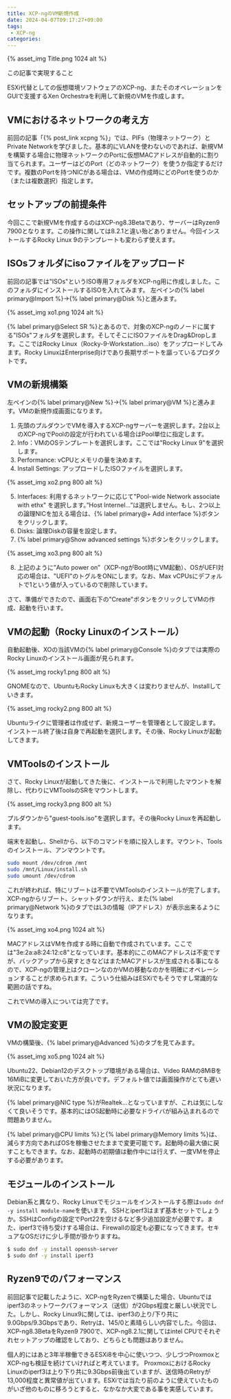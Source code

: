 ```yaml
---
title: XCP-ngのVM新規作成
date: 2024-04-07T09:17:27+09:00
tags:
 - XCP-ng
categories:
---
```



{% asset_img Title.png 1024 alt %}

<p class="onepoint">この記事で実現すること</p>
ESXi代替としての仮想環境ソフトウェアのXCP-ng、またそのオペレーションをGUIで支援するXen Orchestraを利用して新規のVMを作成します。

<!-- more -->

## VMにおけるネットワークの考え方

前回の記事「{% post_link xcpng %}」では、PIFs（物理ネットワーク）とPrivate Networkを学びました。基本的にVLANを使わないのであれば、新規VMを構築する場合に物理ネットワークのPortに仮想MACアドレスが自動的に割り当てられます。ユーザーはどのPort（どのネットワーク）を使うか指定するだけです。複数のPortを持つNICがある場合は、VMの作成時にどのPortを使うのか（または複数選択）指定します。

## セットアップの前提条件

今回ここで新規VMを作成するのはXCP-ng8.3Betaであり、サーバーはRyzen9 7900となります。この操作に関しては8.2.1と違い殆どありません。今回インストールするRocky Linux 9のテンプレートも変わらず使えます。

## ISOsフォルダにisoファイルをアップロード

前回の記事では"ISOs"というISO専用フォルダをXCP-ng用に作成しました。このフォルダにインストールするISOを入れてみます。
左ペインの{% label primary@Import %}→{% label primary@Disk %}と進みます。

{% asset_img xo1.png 1024 alt %}

{% label primary@Select SR %}とあるので、対象のXCP-ngのノードに属する"ISOs"フォルダを選択します。そしてそこにISOファイルをDrag&Dropします。ここではRocky Linux（Rocky-9-Workstation...iso）をアップロードしてみます。Rocky LinuxはEnterprise向けであり長期サポートを謳っているプロダクトです。

## VMの新規構築

左ペインの{% label primary@New %}→{% label primary@VM %}と進みます。VMの新規作成画面になります。

1. 先頭のプルダウンでVMを導入するXCP-ngサーバーを選択します。2台以上のXCP-ngでPoolの設定が行われている場合はPool単位に指定します。
2. Info：VMのOSテンプレートを選択します。ここでは"Rocky Linux 9"を選択します。
3. Performance: vCPUとメモリの量を決めます。
4. Install Settings: アップロードしたISOファイルを選択します。

{% asset_img xo2.png 800 alt %}

5. Interfaces: 利用するネットワークに応じて"Pool-wide Network associate with ethx" を選択します。”Host Internel...”は選択しません。もし、2つ以上の論理NICを加える場合は、{% label primary@+ Add interface %}ボタンをクリックします。
6. Disks: 論理Diskの容量を設定します。
7. {% label primary@Show advanced settings %}ボタンをクリックします。

{% asset_img xo3.png 800 alt %}

8. 上記のように”Auto power on”（XCP-ngがBoot時にVM起動）、OSがUEFI対応の場合は、"UEFI"のトグルをONにします。なお、Max vCPUsにデフォルトで1という値が入っているので削除しています。

さて、準備ができたので、画面右下の"Create"ボタンをクリックしてVMの作成、起動を行います。

## VMの起動（Rocky Linuxのインストール）

自動起動後、XOの当該VMの{% label primary@Console %}のタブでは実際のRocky Linuxのインストール画面が見られます。

{% asset_img rocky1.png 800 alt %}

GNOMEなので、UbuntuもRocky Linuxも大きくは変わりませんが、Installしていきます。

{% asset_img rocky2.png 800 alt %}

Ubuntuライクに管理者は作成せず、新規ユーザーを管理者として設定します。
インストール終了後は自身で再起動を選択します。その後、Rocky Linuxが起動してきます。

## VMToolsのインストール

さて、Rocky Linuxが起動してきた後に、インストールで利用したマウントを解除し、代わりにVMToolsのSRをマウントします。

{% asset_img rocky3.png 800 alt %}

プルダウンから"guest-tools.iso"を選択します。その後Rocky Linuxを再起動します。

端末を起動し、Shellから、以下のコマンドを順に投入します。マウント、Toolsのインストール、アンマウントです。
``` bash
sudo mount /dev/cdrom /mnt
sudo /mnt/Linux/install.sh
sudo umount /dev/cdrom
```
これが終われば、特にリブートは不要でVMToolsのインストールが完了します。XCP-ngからリブート、シャットダウンが行え、また{% label primary@Network %}のタブではL3の情報（IPアドレス）が表示出来るようになります。

{% asset_img xo4.png 1024 alt %}

MACアドレスはVMを作成する時に自動で作成されています。ここでは"3e:2a:a8:24:12:c8"となっています。基本的にこのMACアドレスは不変ですが、バックアップから戻すときなどはまたMACアドレスが生成される事になるので、XCP-ngの管理上はクローンなのかVMの移動なのかを明確にオペレーションすることが求められます。こういう仕組みはESXiでもそうですし常識的な範囲の話ですね。

これでVMの導入については完了です。

## VMの設定変更

VMの構築後、{% label primary@Advanced %}のタブを見てみます。

{% asset_img xo5.png 1024 alt %}

Ubuntu22、Debian12のデスクトップ環境がある場合は、Video RAMの8MiBを16MiBに変更しておいた方が良いです。デフォルト値では画面操作がとても遅い状況になります。

{% label primary@NIC type %}がRealtek...となっていますが、これは気にしなくて良いそうです。基本的にはOS起動時に必要なドライバが組み込まれるので問題ありません。

{% label primary@CPU limits %}と{% label primary@Memory limits %}は、減らす方向であればOSを稼働させたままで変更可能です。起動時の最大値に戻すこともできます。なお、起動時の初期値は動作中には行えず、一度VMを停止する必要があります。

## モジュールのインストール

Debian系と異なり、Rocky Linuxでモジュールをインストールする際は`sudo dnf -y install module-name`を使います。
SSHとiperf3はまず基本セットでしょうか。SSHはConfigの設定でPort22を空けるなど多少追加設定が必要です。また、iperf3で待ち受けする場合は、Firewallの設定も必要になってきます。セキュアなOSだけに少し手間が掛かりますね。

``` bash
$ sudo dnf -y install openssh-server
$ sudo dnf -y install iperf3
```

## Ryzen9でのパフォーマンス

前回記事で記載したように、XCP-ngをRyzenで構築した場合、Ubuntuではiperf3のネットワークパフォーマンス（送信）が2Gbps程度と厳しい状況でした。しかし、Rocky Linux9に関しては、iperf3の上り/下り共に9.0Gbps/9.3Gbpsであり、Retryは、145/0と素晴らしい内容でした。今回は、XCP-ng8.3BetaをRyzen9 7900で、XCP-ng8.2.1に関してはintel CPUでそれぞれセットアップの確認をしており、どちらとも問題はありません。

個人的にはあと3年半稼働できるESXi8を中心に使いつつ、少しづつProxmoxとXCP-ngも検証を続けていければと考えています。
ProxmoxにおけるRocky Linuxのiperf3は上り下り共に9.3Gbps前後出ていますが、送信時のRetryが13,000程度と異常値が出ています。ESXiでは当たり前のように使えていたものがいざ他のものに移ろうとすると、なかなか大変である事を実感しています。
